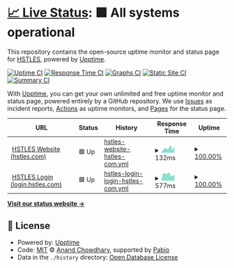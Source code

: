 # [📈 Live Status](https://HSTLES.github.io/status.hstles.com): <!--live status--> **🟩 All systems operational**

This repository contains the open-source uptime monitor and status page for [HSTLES](hstles.com), powered by [Upptime](https://github.com/upptime/upptime).

[![Uptime CI](https://github.com/HSTLES/status.hstles.com/workflows/Uptime%20CI/badge.svg)](https://github.com/HSTLES/status.hstles.com/actions?query=workflow%3A%22Uptime+CI%22)
[![Response Time CI](https://github.com/HSTLES/status.hstles.com/workflows/Response%20Time%20CI/badge.svg)](https://github.com/HSTLES/status.hstles.com/actions?query=workflow%3A%22Response+Time+CI%22)
[![Graphs CI](https://github.com/HSTLES/status.hstles.com/workflows/Graphs%20CI/badge.svg)](https://github.com/HSTLES/status.hstles.com/actions?query=workflow%3A%22Graphs+CI%22)
[![Static Site CI](https://github.com/HSTLES/status.hstles.com/workflows/Static%20Site%20CI/badge.svg)](https://github.com/HSTLES/status.hstles.com/actions?query=workflow%3A%22Static+Site+CI%22)
[![Summary CI](https://github.com/HSTLES/status.hstles.com/workflows/Summary%20CI/badge.svg)](https://github.com/HSTLES/status.hstles.com/actions?query=workflow%3A%22Summary+CI%22)

With [Upptime](https://upptime.js.org), you can get your own unlimited and free uptime monitor and status page, powered entirely by a GitHub repository. We use [Issues](https://github.com/HSTLES/status.hstles.com/issues) as incident reports, [Actions](https://github.com/HSTLES/status.hstles.com/actions) as uptime monitors, and [Pages](https://HSTLES.github.io/status.hstles.com) for the status page.

<!--start: status pages-->
<!-- This summary is generated by Upptime (https://github.com/upptime/upptime) -->
<!-- Do not edit this manually, your changes will be overwritten -->
<!-- prettier-ignore -->
| URL | Status | History | Response Time | Uptime |
| --- | ------ | ------- | ------------- | ------ |
| <img alt="" src="https://icons.duckduckgo.com/ip3/hstles.com.ico" height="13"> [HSTLES Website (hstles.com)](https://hstles.com) | 🟩 Up | [hstles-website-hstles-com.yml](https://github.com/HSTLES/status.hstles.com/commits/HEAD/history/hstles-website-hstles-com.yml) | <details><summary><img alt="Response time graph" src="./graphs/hstles-website-hstles-com/response-time-week.png" height="20"> 132ms</summary><br><a href="https://status.hstles.com/history/hstles-website-hstles-com"><img alt="Response time 141" src="https://img.shields.io/endpoint?url=https%3A%2F%2Fraw.githubusercontent.com%2FHSTLES%2Fstatus.hstles.com%2FHEAD%2Fapi%2Fhstles-website-hstles-com%2Fresponse-time.json"></a><br><a href="https://status.hstles.com/history/hstles-website-hstles-com"><img alt="24-hour response time 194" src="https://img.shields.io/endpoint?url=https%3A%2F%2Fraw.githubusercontent.com%2FHSTLES%2Fstatus.hstles.com%2FHEAD%2Fapi%2Fhstles-website-hstles-com%2Fresponse-time-day.json"></a><br><a href="https://status.hstles.com/history/hstles-website-hstles-com"><img alt="7-day response time 132" src="https://img.shields.io/endpoint?url=https%3A%2F%2Fraw.githubusercontent.com%2FHSTLES%2Fstatus.hstles.com%2FHEAD%2Fapi%2Fhstles-website-hstles-com%2Fresponse-time-week.json"></a><br><a href="https://status.hstles.com/history/hstles-website-hstles-com"><img alt="30-day response time 141" src="https://img.shields.io/endpoint?url=https%3A%2F%2Fraw.githubusercontent.com%2FHSTLES%2Fstatus.hstles.com%2FHEAD%2Fapi%2Fhstles-website-hstles-com%2Fresponse-time-month.json"></a><br><a href="https://status.hstles.com/history/hstles-website-hstles-com"><img alt="1-year response time 141" src="https://img.shields.io/endpoint?url=https%3A%2F%2Fraw.githubusercontent.com%2FHSTLES%2Fstatus.hstles.com%2FHEAD%2Fapi%2Fhstles-website-hstles-com%2Fresponse-time-year.json"></a></details> | <details><summary><a href="https://status.hstles.com/history/hstles-website-hstles-com">100.00%</a></summary><a href="https://status.hstles.com/history/hstles-website-hstles-com"><img alt="All-time uptime 88.68%" src="https://img.shields.io/endpoint?url=https%3A%2F%2Fraw.githubusercontent.com%2FHSTLES%2Fstatus.hstles.com%2FHEAD%2Fapi%2Fhstles-website-hstles-com%2Fuptime.json"></a><br><a href="https://status.hstles.com/history/hstles-website-hstles-com"><img alt="24-hour uptime 100.00%" src="https://img.shields.io/endpoint?url=https%3A%2F%2Fraw.githubusercontent.com%2FHSTLES%2Fstatus.hstles.com%2FHEAD%2Fapi%2Fhstles-website-hstles-com%2Fuptime-day.json"></a><br><a href="https://status.hstles.com/history/hstles-website-hstles-com"><img alt="7-day uptime 100.00%" src="https://img.shields.io/endpoint?url=https%3A%2F%2Fraw.githubusercontent.com%2FHSTLES%2Fstatus.hstles.com%2FHEAD%2Fapi%2Fhstles-website-hstles-com%2Fuptime-week.json"></a><br><a href="https://status.hstles.com/history/hstles-website-hstles-com"><img alt="30-day uptime 100.00%" src="https://img.shields.io/endpoint?url=https%3A%2F%2Fraw.githubusercontent.com%2FHSTLES%2Fstatus.hstles.com%2FHEAD%2Fapi%2Fhstles-website-hstles-com%2Fuptime-month.json"></a><br><a href="https://status.hstles.com/history/hstles-website-hstles-com"><img alt="1-year uptime 88.68%" src="https://img.shields.io/endpoint?url=https%3A%2F%2Fraw.githubusercontent.com%2FHSTLES%2Fstatus.hstles.com%2FHEAD%2Fapi%2Fhstles-website-hstles-com%2Fuptime-year.json"></a></details>
| <img alt="" src="https://icons.duckduckgo.com/ip3/login.hstles.com.ico" height="13"> [HSTLES Login (login.hstles.com)](https://login.hstles.com) | 🟩 Up | [hstles-login-login-hstles-com.yml](https://github.com/HSTLES/status.hstles.com/commits/HEAD/history/hstles-login-login-hstles-com.yml) | <details><summary><img alt="Response time graph" src="./graphs/hstles-login-login-hstles-com/response-time-week.png" height="20"> 577ms</summary><br><a href="https://status.hstles.com/history/hstles-login-login-hstles-com"><img alt="Response time 649" src="https://img.shields.io/endpoint?url=https%3A%2F%2Fraw.githubusercontent.com%2FHSTLES%2Fstatus.hstles.com%2FHEAD%2Fapi%2Fhstles-login-login-hstles-com%2Fresponse-time.json"></a><br><a href="https://status.hstles.com/history/hstles-login-login-hstles-com"><img alt="24-hour response time 557" src="https://img.shields.io/endpoint?url=https%3A%2F%2Fraw.githubusercontent.com%2FHSTLES%2Fstatus.hstles.com%2FHEAD%2Fapi%2Fhstles-login-login-hstles-com%2Fresponse-time-day.json"></a><br><a href="https://status.hstles.com/history/hstles-login-login-hstles-com"><img alt="7-day response time 577" src="https://img.shields.io/endpoint?url=https%3A%2F%2Fraw.githubusercontent.com%2FHSTLES%2Fstatus.hstles.com%2FHEAD%2Fapi%2Fhstles-login-login-hstles-com%2Fresponse-time-week.json"></a><br><a href="https://status.hstles.com/history/hstles-login-login-hstles-com"><img alt="30-day response time 558" src="https://img.shields.io/endpoint?url=https%3A%2F%2Fraw.githubusercontent.com%2FHSTLES%2Fstatus.hstles.com%2FHEAD%2Fapi%2Fhstles-login-login-hstles-com%2Fresponse-time-month.json"></a><br><a href="https://status.hstles.com/history/hstles-login-login-hstles-com"><img alt="1-year response time 649" src="https://img.shields.io/endpoint?url=https%3A%2F%2Fraw.githubusercontent.com%2FHSTLES%2Fstatus.hstles.com%2FHEAD%2Fapi%2Fhstles-login-login-hstles-com%2Fresponse-time-year.json"></a></details> | <details><summary><a href="https://status.hstles.com/history/hstles-login-login-hstles-com">100.00%</a></summary><a href="https://status.hstles.com/history/hstles-login-login-hstles-com"><img alt="All-time uptime 91.82%" src="https://img.shields.io/endpoint?url=https%3A%2F%2Fraw.githubusercontent.com%2FHSTLES%2Fstatus.hstles.com%2FHEAD%2Fapi%2Fhstles-login-login-hstles-com%2Fuptime.json"></a><br><a href="https://status.hstles.com/history/hstles-login-login-hstles-com"><img alt="24-hour uptime 100.00%" src="https://img.shields.io/endpoint?url=https%3A%2F%2Fraw.githubusercontent.com%2FHSTLES%2Fstatus.hstles.com%2FHEAD%2Fapi%2Fhstles-login-login-hstles-com%2Fuptime-day.json"></a><br><a href="https://status.hstles.com/history/hstles-login-login-hstles-com"><img alt="7-day uptime 100.00%" src="https://img.shields.io/endpoint?url=https%3A%2F%2Fraw.githubusercontent.com%2FHSTLES%2Fstatus.hstles.com%2FHEAD%2Fapi%2Fhstles-login-login-hstles-com%2Fuptime-week.json"></a><br><a href="https://status.hstles.com/history/hstles-login-login-hstles-com"><img alt="30-day uptime 100.00%" src="https://img.shields.io/endpoint?url=https%3A%2F%2Fraw.githubusercontent.com%2FHSTLES%2Fstatus.hstles.com%2FHEAD%2Fapi%2Fhstles-login-login-hstles-com%2Fuptime-month.json"></a><br><a href="https://status.hstles.com/history/hstles-login-login-hstles-com"><img alt="1-year uptime 91.82%" src="https://img.shields.io/endpoint?url=https%3A%2F%2Fraw.githubusercontent.com%2FHSTLES%2Fstatus.hstles.com%2FHEAD%2Fapi%2Fhstles-login-login-hstles-com%2Fuptime-year.json"></a></details>

<!--end: status pages-->

[**Visit our status website →**](https://HSTLES.github.io/status.hstles.com)

## 📄 License

- Powered by: [Upptime](https://github.com/upptime/upptime)
- Code: [MIT](./LICENSE) © [Anand Chowdhary](https://anandchowdhary.com), supported by [Pabio](https://pabio.com)
- Data in the `./history` directory: [Open Database License](https://opendatacommons.org/licenses/odbl/1-0/)
